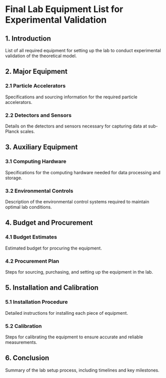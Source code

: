 # Final Lab Equipment List for Experimental Validation

## 1. Introduction
List of all required equipment for setting up the lab to conduct experimental validation of the theoretical model.

## 2. Major Equipment
### 2.1 Particle Accelerators
Specifications and sourcing information for the required particle accelerators.
### 2.2 Detectors and Sensors
Details on the detectors and sensors necessary for capturing data at sub-Planck scales.

## 3. Auxiliary Equipment
### 3.1 Computing Hardware
Specifications for the computing hardware needed for data processing and storage.
### 3.2 Environmental Controls
Description of the environmental control systems required to maintain optimal lab conditions.

## 4. Budget and Procurement
### 4.1 Budget Estimates
Estimated budget for procuring the equipment.
### 4.2 Procurement Plan
Steps for sourcing, purchasing, and setting up the equipment in the lab.

## 5. Installation and Calibration
### 5.1 Installation Procedure
Detailed instructions for installing each piece of equipment.
### 5.2 Calibration
Steps for calibrating the equipment to ensure accurate and reliable measurements.

## 6. Conclusion
Summary of the lab setup process, including timelines and key milestones.